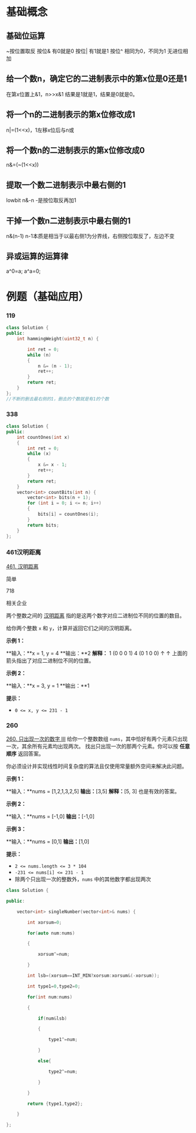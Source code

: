 # 基础概念
## 基础位运算
~按位置取反
按位&
有0就是0
按位|
有1就是1
按位^
相同为0，不同为1
无进位相加
## 给一个数n，确定它的二进制表示中的第x位是0还是1
在第x位置上&1，n>>x&1
结果是1就是1，结果是0就是0。
## 将一个n的二进制表示的第x位修改成1
n|=(1<<x)，1左移x位后与n或
## 将一个数n的二进制表示的第x位修改成0
n&=(~(1<<x))
## 提取一个数二进制表示中最右侧的1
lowbit
n&-n
-是按位取反再加1 
## 干掉一个数n二进制表示中最右侧的1
n&(n-1)
n-1本质是相当于以最右侧1为分界线，右侧按位取反了，左边不变
## 异或运算的运算律
a^0=a;
a^a=0;


# 例题（基础应用）
### 119
```cpp
class Solution {
public:
    int hammingWeight(uint32_t n) {

        int ret = 0;
        while (n)
        {
            n &= (n - 1);
            ret++;
        }
        return ret;
    }
};
//不断的删去最右侧的1，删去的个数就是有1的个数
```
### 338
```cpp
class Solution {
public:
    int countOnes(int x)
    {
        int ret = 0;
        while (x)
        {
            x &= x - 1;
            ret++;
        }
        return ret;
    }
    vector<int> countBits(int n) {
        vector<int> bits(n + 1);
        for (int i = 0; i <= n; i++)
        {
            bits[i] = countOnes(i);
        }
        return bits;
    }
};
```
### 461汉明距离
[461. 汉明距离](https://leetcode.cn/problems/hamming-distance/)

简单

718

相关企业

两个整数之间的 [汉明距离](https://baike.baidu.com/item/%E6%B1%89%E6%98%8E%E8%B7%9D%E7%A6%BB) 指的是这两个数字对应二进制位不同的位置的数目。

给你两个整数 `x` 和 `y`，计算并返回它们之间的汉明距离。

**示例 1：**

**输入：**x = 1, y = 4
**输出：**2
**解释：**
1   (0 0 0 1)
4   (0 1 0 0)
       ↑   ↑
上面的箭头指出了对应二进制位不同的位置。

**示例 2：**

**输入：**x = 3, y = 1
**输出：**1

**提示：**

- `0 <= x, y <= 231 - 1`
### 260
[260. 只出现一次的数字 III](https://leetcode.cn/problems/single-number-iii/)
给你一个整数数组 `nums`，其中恰好有两个元素只出现一次，其余所有元素均出现两次。 找出只出现一次的那两个元素。你可以按 **任意顺序** 返回答案。

你必须设计并实现线性时间复杂度的算法且仅使用常量额外空间来解决此问题。

**示例 1：**

**输入：**nums = [1,2,1,3,2,5]
**输出：**[3,5]
**解释：**[5, 3] 也是有效的答案。

**示例 2：**

**输入：**nums = [-1,0]
**输出：**[-1,0]

**示例 3：**

**输入：**nums = [0,1]
**输出：**[1,0]

**提示：**

- `2 <= nums.length <= 3 * 104`
- `-231 <= nums[i] <= 231 - 1`
- 除两个只出现一次的整数外，`nums` 中的其他数字都出现两次

```cpp
class Solution {

public:

    vector<int> singleNumber(vector<int>& nums) {

        int xorsum=0;

        for(auto num:nums)

        {

            xorsum^=num;

        }

        int lsb=(xorsum==INT_MIN?xorsum:xorsum&(-xorsum));

        int type1=0,type2=0;

        for(int num:nums)

        {

            if(num&lsb)

            {

                type1^=num;

            }

            else{

                type2^=num;

            }

        }

        return {type1,type2};

    }

};
```


